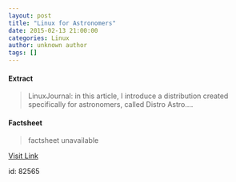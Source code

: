 ```yaml
---
layout: post
title: "Linux for Astronomers"
date: 2015-02-13 21:00:00
categories: Linux
author: unknown author
tags: []
---
```



#### Extract
>LinuxJournal: in this article, I introduce a distribution created specifically for astronomers, called Distro Astro....

#### Factsheet
>factsheet unavailable

[Visit Link](http://www.linuxtoday.com/infrastructure/linux-for-astronomers.html)

id:   82565
